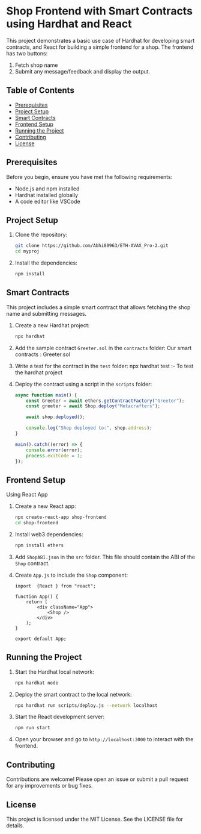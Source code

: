 # Shop Frontend with Smart Contracts using Hardhat and React

This project demonstrates a basic use case of Hardhat for developing smart contracts, and React for building a simple frontend for a shop. The frontend has two buttons:
1. Fetch shop name
2. Submit any message/feedback and display the output.

## Table of Contents
- [Prerequisites](#prerequisites)
- [Project Setup](#project-setup)
- [Smart Contracts](#smart-contracts)
- [Frontend Setup](#frontend-setup)
- [Running the Project](#running-the-project)
- [Contributing](#contributing)
- [License](#license)

## Prerequisites
Before you begin, ensure you have met the following requirements:
- Node.js and npm installed
- Hardhat installed globally
- A code editor like VSCode

## Project Setup
1. Clone the repository:
    ```bash
    git clone https://github.com/Abhi80963/ETH-AVAX_Pro-2.git
    cd myproj
    ```

2. Install the dependencies:
    ```bash
    npm install
    ```

## Smart Contracts
This project includes a simple smart contract that allows fetching the shop name and submitting messages.

1. Create a new Hardhat project:
    ```bash
    npx hardhat
    ```

2. Add the sample contract `Greeter.sol` in the `contracts` folder:
   Our smart contracts : Greeter.sol

3. Write a test for the contract in the `test` folder:
   npx hardhat test :- To test the hardhat project

4. Deploy the contract using a script in the `scripts` folder:
    ```javascript
    async function main() {
        const Greeter = await ethers.getContractFactory("Greeter");
        const greeter = await Shop.deploy("Metacrafters");

        await shop.deployed();

        console.log("Shop deployed to:", shop.address);
    }

    main().catch((error) => {
        console.error(error);
        process.exitCode = 1;
    });
    ```

## Frontend Setup
   Using React App
1. Create a new React app:
    ```bash
    npx create-react-app shop-frontend
    cd shop-frontend
    ```

2. Install web3 dependencies:
    ```bash
    npm install ethers
    ```
3. Add `ShopABI.json` in the `src` folder. This file should contain the ABI of the `Shop` contract.

4. Create `App.js` to include the `Shop` component:
    ```React app for frontend:
    import  {React } from "react";

    function App() {
        return (
            <div className="App">
                <Shop />
            </div>
        );
    }

    export default App;
    ```

## Running the Project
1. Start the Hardhat local network:
    ```bash
    npx hardhat node
    ```

2. Deploy the smart contract to the local network:
    ```bash
    npx hardhat run scripts/deploy.js --network localhost
    ```

3. Start the React development server:
    ```bash
    npm run start
    ```

4. Open your browser and go to `http://localhost:3000` to interact with the frontend.

## Contributing
Contributions are welcome! Please open an issue or submit a pull request for any improvements or bug fixes.

## License
This project is licensed under the MIT License. See the LICENSE file for details.


